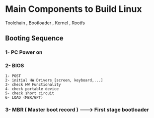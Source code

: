 # Main Components to Build Linux

Toolchain , Bootloader , Kernel , Rootfs



## Booting Sequence 
### 1- PC Power on 
### 2- BIOS
```
1- POST
2- initial HW Drivers [screen, keyboard,...]
3- check HW Functionality
4- check portable device
5- check short circuit
6- LOAD (MBR/GPT) 
```
### 3- MBR ( Master boot record ) ---> First stage bootloader
